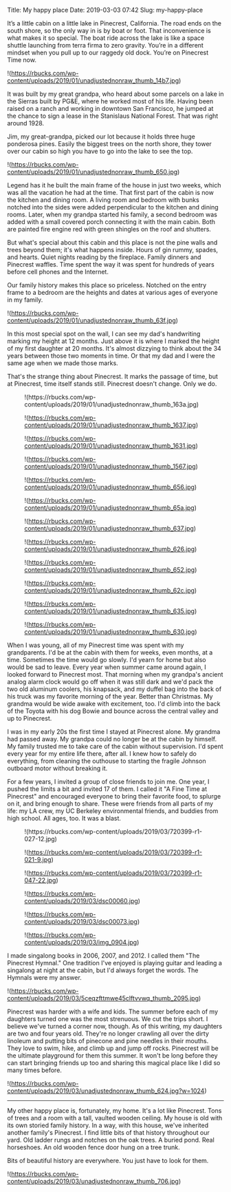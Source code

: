 Title: My happy place
Date: 2019-03-03 07:42
Slug: my-happy-place

It’s a little cabin on a little lake in Pinecrest, California. The road ends on the south shore, so the only way in is by boat or foot. That inconvenience is what makes it so special. The boat ride across the lake is like a space shuttle launching from terra firma to zero gravity. You’re in a different mindset when you pull up to our raggedy old dock. You’re on Pinecrest Time now. 

!(https://rbucks.com/wp-content/uploads/2019/01/unadjustednonraw_thumb_14b7.jpg)

It was built by my great grandpa, who heard about some parcels on a lake in the Sierras built by PG&E, where he worked most of his life. Having been raised on a ranch and working in downtown San Francisco, he jumped at the chance to sign a lease in the Stanislaus National Forest. That was right around 1928. 

Jim, my great-grandpa, picked our lot because it holds three huge ponderosa pines. Easily the biggest trees on the north shore, they tower over our cabin so high you have to go into the lake to see the top. 

!(https://rbucks.com/wp-content/uploads/2019/01/unadjustednonraw_thumb_650.jpg)

Legend has it he built the main frame of the house in just two weeks, which was all the vacation he had at the time. That first part of the cabin is now the kitchen and dining room. A living room and bedroom with bunks notched into the sides were added perpendicular to the kitchen and dining rooms. Later, when my grandpa started his family, a second bedroom was added with a small covered porch connecting it with the main cabin. Both are painted fire engine red with green shingles on the roof and shutters.

But what's special about this cabin and this place is not the pine walls and trees beyond them; it's what happens inside. Hours of gin rummy, spades, and hearts. Quiet nights reading by the fireplace. Family dinners and Pinecrest waffles. Time spent the way it was spent for hundreds of years before cell phones and the Internet. 

Our family history makes this place so priceless. Notched on the entry frame to a bedroom are the heights and dates at various ages of everyone in my family. 

!(https://rbucks.com/wp-content/uploads/2019/01/unadjustednonraw_thumb_63f.jpg)

In this most special spot on the wall, I can see my dad's handwriting marking my height at 12 months. Just above it is where I marked the height of my first daughter at 20 months. It's almost dizzying to think about the 34 years between those two moments in time. Or that my dad and I were the same age when we made those marks.

That's the strange thing about Pinecrest. It marks the passage of time, but at Pinecrest, time itself stands still. Pinecrest doesn't change. Only we do. 

<figure class="wp-block-image size-large">!(https://rbucks.com/wp-content/uploads/2019/01/unadjustednonraw_thumb_163a.jpg)

!(https://rbucks.com/wp-content/uploads/2019/01/unadjustednonraw_thumb_1637.jpg)

!(https://rbucks.com/wp-content/uploads/2019/01/unadjustednonraw_thumb_1631.jpg)

!(https://rbucks.com/wp-content/uploads/2019/01/unadjustednonraw_thumb_1567.jpg)

!(https://rbucks.com/wp-content/uploads/2019/01/unadjustednonraw_thumb_656.jpg)

!(https://rbucks.com/wp-content/uploads/2019/01/unadjustednonraw_thumb_65a.jpg)

!(https://rbucks.com/wp-content/uploads/2019/01/unadjustednonraw_thumb_637.jpg)

!(https://rbucks.com/wp-content/uploads/2019/01/unadjustednonraw_thumb_626.jpg)

!(https://rbucks.com/wp-content/uploads/2019/01/unadjustednonraw_thumb_652.jpg)

!(https://rbucks.com/wp-content/uploads/2019/01/unadjustednonraw_thumb_62c.jpg)

!(https://rbucks.com/wp-content/uploads/2019/01/unadjustednonraw_thumb_635.jpg)

!(https://rbucks.com/wp-content/uploads/2019/01/unadjustednonraw_thumb_630.jpg)
</figure>

When I was young, all of my Pinecrest time was spent with my grandparents. I'd be at the cabin with them for weeks, even months, at a time. Sometimes the time would go slowly. I'd yearn for home but also would be sad to leave. Every year when summer came around again, I looked forward to Pinecrest most. That morning when my grandpa's ancient analog alarm clock would go off when it was still dark and we'd pack the two old aluminum coolers, his knapsack, and my duffel bag into the back of his truck was my favorite morning of the year. Better than Christmas. My grandma would be wide awake with excitement, too. I'd climb into the back of the Toyota with his dog Bowie and bounce across the central valley and up to Pinecrest. 

I was in my early 20s the first time I stayed at Pinecrest alone. My grandma had passed away. My grandpa could no longer be at the cabin by himself. My family trusted me to take care of the cabin without supervision. I'd spent every year for my entire life there, after all. I knew how to safely do everything, from cleaning the outhouse to starting the fragile Johnson outboard motor without breaking it. 

For a few years, I invited a group of close friends to join me. One year, I pushed the limits a bit and invited 17 of them. I called it "A Fine Time at Pinecrest" and encouraged everyone to bring their favorite food, to splurge on it, and bring enough to share. These were friends from all parts of my life: my LA crew, my UC Berkeley environmental friends, and buddies from high school. All ages, too. It was a blast. 

<figure class="wp-block-image size-large">!(https://rbucks.com/wp-content/uploads/2019/03/720399-r1-027-12.jpg)

!(https://rbucks.com/wp-content/uploads/2019/03/720399-r1-021-9.jpg)

!(https://rbucks.com/wp-content/uploads/2019/03/720399-r1-047-22.jpg)

!(https://rbucks.com/wp-content/uploads/2019/03/dsc00060.jpg)

!(https://rbucks.com/wp-content/uploads/2019/03/dsc00073.jpg)

!(https://rbucks.com/wp-content/uploads/2019/03/img_0904.jpg)
</figure>

I made singalong books in 2006, 2007, and 2012. I called them "The Pinecrest Hymnal." One tradition I've enjoyed is playing guitar and leading a singalong at night at the cabin, but I'd always forget the words. The Hymnals were my answer.

!(https://rbucks.com/wp-content/uploads/2019/03/5ceqzfttmwe45clftvvwq_thumb_2095.jpg)

Pinecrest was harder with a wife and kids. The summer before each of my daughters turned one was the most strenuous. We cut the trips short. I believe we've turned a corner now, though. As of this writing, my daughters are two and four years old. They're no longer crawling all over the dirty linoleum and putting bits of pinecone and pine needles in their mouths. They love to swim, hike, and climb up and jump off rocks. Pinecrest will be the ultimate playground for them this summer. It won't be long before they can start bringing friends up too and sharing this magical place like I did so many times before. 

!(https://rbucks.com/wp-content/uploads/2019/03/unadjustednonraw_thumb_624.jpg?w=1024)

---

My other happy place is, fortunately, my home. It's a lot like Pinecrest. Tons of trees and a room with a tall, vaulted wooden ceiling. My house is old with its own storied family history. In a way, with this house, we've inherited another family's Pinecrest. I find little bits of that history throughout our yard. Old ladder rungs and notches on the oak trees. A buried pond. Real horseshoes. An old wooden fence door hung on a tree trunk.  

Bits of beautiful history are everywhere. You just have to look for them. 

!(https://rbucks.com/wp-content/uploads/2019/03/unadjustednonraw_thumb_706.jpg)